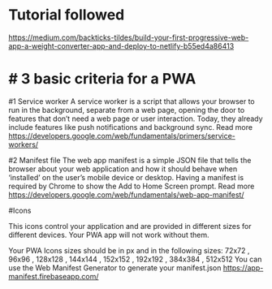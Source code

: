 # Tutorial followed
https://medium.com/backticks-tildes/build-your-first-progressive-web-app-a-weight-converter-app-and-deploy-to-netlify-b55ed4a86413


# # 3 basic criteria for a PWA

#1 Service worker
A service worker is a script that allows your browser to run in the background, 
separate from a web page, opening the door to features that don’t need a web page or user interaction. 
Today, they already include features like push notifications and background sync. 
Read more https://developers.google.com/web/fundamentals/primers/service-workers/ 

#2 Manifest file
The web app manifest is a simple JSON file that tells the browser about your web application 
and how it should behave when ‘installed’ on the user’s mobile device or desktop. 
Having a manifest is required by Chrome to show the Add to Home Screen prompt. 
Read more https://developers.google.com/web/fundamentals/web-app-manifest/

#Icons

This icons control your application and are provided in different sizes for different devices. 
Your PWA app will not work without them.

Your PWA Icons sizes should be in px and in the following sizes: 72x72 , 96x96 , 128x128 , 144x144 , 152x152 , 192x192 , 384x384 , 512x512
You can use the Web Manifest Generator to generate your manifest.json https://app-manifest.firebaseapp.com/